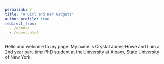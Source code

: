 ```yaml
---
permalink: /
title: "A Girl and Her Gadgets"
author_profile: true
redirect_from: 
  - /about/
  - /about.html
---
```

Hello and welcome to my page.  My name is Crystal Jones-Howe and I am a 2nd year part-time PhD student at the University at Albany, State University of New York. 